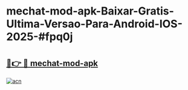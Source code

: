 # mechat-mod-apk-Baixar-Gratis-Ultima-Versao-Para-Android-IOS-2025-#fpq0j

# <h2><a href="https://ainizakaria.my?title=mechat-mod-apk&ref=22M">🔗👉 🔴 mechat-mod-apk</a></h2>

[![acn](https://github.com/user-attachments/assets/0f9c940e-d8b0-45ae-aac7-cd30a18b3e1c)](https://ainizakaria.my?title=mechat-mod-apk&ref=22M)

